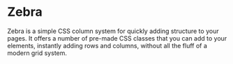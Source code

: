 # Zebra
Zebra is a simple CSS column system for quickly adding structure to your pages.
It offers a number of pre-made CSS classes that you can add to your elements, instantly adding rows and columns, without all the fluff of a modern grid system.